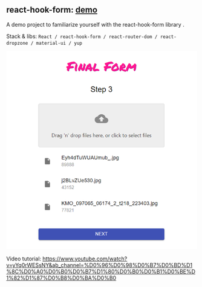 ## react-hook-form: [demo](https://vansalivan.github.io/react-hook-form-final-form)

A demo project to familiarize yourself with the react-hook-form library .

Stack & libs: `React / react-hook-form / react-router-dom / react-dropzone / material-ui / yup`

![Screenshot](example.png)

Video tutorial: https://www.youtube.com/watch?v=yYq0rWESsNY&ab_channel=%D0%96%D0%98%D0%B7%D0%BD%D1%8C%D0%A0%D0%B0%D0%B7%D1%80%D0%B0%D0%B1%D0%BE%D1%82%D1%87%D0%B8%D0%BA%D0%B0

